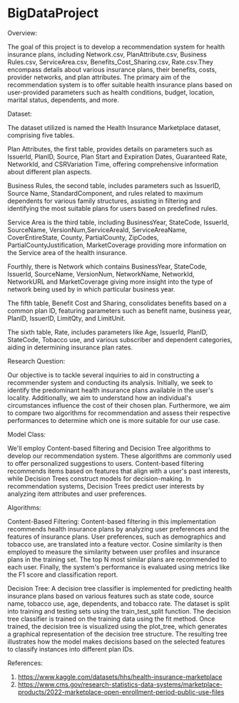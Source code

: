# BigDataProject

Overview:

The goal of this project is to develop a recommendation system for health insurance plans, including Network.csv, PlanAttribute.csv, Business Rules.csv, ServiceArea.csv, Benefits_Cost_Sharing.csv, Rate.csv.They encompass details about various insurance plans, their benefits, costs, provider networks, and plan attributes. The primary aim of the recommendation system is to offer suitable health insurance plans based on user-provided parameters such as health conditions, budget, location, marital status, dependents, and more.

Dataset:

The dataset utilized is named the Health Insurance Marketplace dataset, comprising five tables.


Plan Attributes, the first table, provides details on parameters such as IssuerId, PlanID, Source, Plan Start and Expiration Dates, Guaranteed Rate, NetworkId, and CSRVariation Time, offering comprehensive information about different plan aspects.

Business Rules, the second table, includes parameters such as IssuerID, Source Name, StandardComponent, and rules related to maximum dependents for various family structures, assisting in filtering and identifying the most suitable plans for users based on predefined rules.

Service Area is the third table, including BusinessYear, StateCode, IssuerId, SourceName, VersionNum,ServiceAreaId, ServiceAreaName, CoverEntireState, County, PartialCounty, ZipCodes, PartialCountyJustification, MarketCoverage providing more information on the Service area of the health insurance.

Fourthly, there is Network which contains BusinessYear, StateCode, IssuerId, SourceName, VersionNum, NetworkName, NetworkId, NetworkURL  and MarketCoverage giving more insight into the type of network being used by in which particular business year.

The fifth table, Benefit Cost and Sharing, consolidates benefits based on a common plan ID, featuring parameters such as benefit name, business year, PlanID, IssuerID, LimitQty, and LimitUnit.

The sixth table, Rate, includes parameters like Age, IssuerId, PlanID, StateCode, Tobacco use, and various subscriber and dependent categories, aiding in determining insurance plan rates.



Research Question:

Our objective is to tackle several inquiries to aid in constructing a recommender system and conducting its analysis. Initially, we seek to identify the predominant health insurance plans available in the user's locality. Additionally, we aim to understand how an individual's circumstances influence the cost of their chosen plan. Furthermore, we aim to compare two algorithms for recommendation and assess their respective performances to determine which one is more suitable for our use case.

Model Class:

We'll employ Content-based filtering and Decision Tree algorithms to develop our recommendation system. These algorithms are commonly used to offer personalized suggestions to users. Content-based filtering recommends items based on features that align with a user's past interests, while Decision Trees construct models for decision-making. In recommendation systems, Decision Trees predict user interests by analyzing item attributes and user preferences.

Algorithms:

Content-Based Filtering:
Content-based filtering in this implementation recommends health insurance plans by analyzing user preferences and the features of insurance plans. User preferences, such as demographics and tobacco use, are translated into a feature vector. Cosine similarity is then employed to measure the similarity between user profiles and insurance plans in the training set. The top N most similar plans are recommended to each user. Finally, the system's performance is evaluated using metrics like the F1 score and classification report.

Decision Tree:
A decision tree classifier is implemented for predicting health insurance plans based on various features such as state code, source name, tobacco use, age, dependents, and tobacco rate. The dataset is split into training and testing sets using the train_test_split function. The decision tree classifier is trained on the training data using the fit method. Once trained, the decision tree is visualized using the plot_tree, which generates a graphical representation of the decision tree structure. The resulting tree illustrates how the model makes decisions based on the selected features to classify instances into different plan IDs.

References:

1. https://www.kaggle.com/datasets/hhs/health-insurance-marketplace
2. https://www.cms.gov/research-statistics-data-systems/marketplace-products/2022-marketplace-open-enrollment-period-public-use-files



